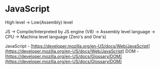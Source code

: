 # JavaScript

High level -> Low(Assembly) level

JS -> Compile/Interpreted by JS engine (V8) -> Assembly level language -> CPU -> Machina level language (Zero's and One's)

JavaScript - [https://developer.mozilla.org/en-US/docs/Web/JavaScript](https://developer.mozilla.org/en-US/docs/Web/JavaScript)
DOM - [https://developer.mozilla.org/en-US/docs/Glossary/DOM](https://developer.mozilla.org/en-US/docs/Glossary/DOM)
